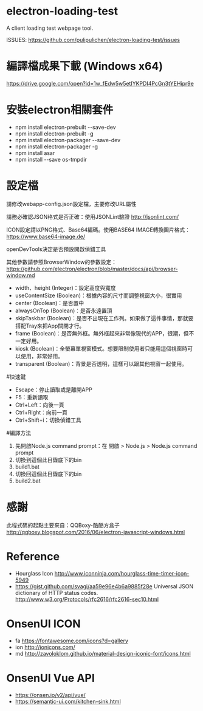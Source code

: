 # electron-loading-test
A client loading test webpage tool.

ISSUES: https://github.com/pulipulichen/electron-loading-test/issues

# 編譯檔成果下載 (Windows x64)
https://drive.google.com/open?id=1w_fEdw5w5etIYKPDI4PcGn3tYEHipr9e

# 安裝electron相關套件
* npm install electron-prebuilt --save-dev
* npm install electron-prebuilt -g
* npm install electron-packager --save-dev
* npm install electron-packager -g
* npm install asar
* npm install --save os-tmpdir

# 設定檔
請修改webapp-config.json設定檔，主要修改URL屬性

請務必確認JSON格式是否正確：使用JSONLint驗證 http://jsonlint.com/

ICON設定請以PNG格式、Base64編碼。使用BASE64 IMAGE轉換圖片格式：https://www.base64-image.de/

openDevTools決定是否預設開啟偵錯工具

其他參數請參照BrowserWindow的參數設定：
https://github.com/electron/electron/blob/master/docs/api/browser-window.md

* width、height (Integer)：設定高度與寬度
* useContentSize (Boolean)：根據內容的尺寸而調整視窗大小，很實用
* center (Boolean)：是否置中
* alwaysOnTop (Boolean)：是否永遠置頂
* skipTaskbar (Boolean)：是否不出現在工作列。如果做了這件事情，那就要搭配Tray來把App關閉才行。
* frame (Boolean)：是否無外框。無外框起來非常像現代的APP，很潮，但不一定好用。
* kiosk (Boolean)：全螢幕單視窗模式。想要限制使用者只能用這個視窗時可以使用，非常好用。
* transparent (Boolean)：背景是否透明，這樣可以跟其他視窗一起使用。

#快速鍵
* Escape：停止讀取或是離開APP
* F5：重新讀取
* Ctrl+Left：向後一頁
* Ctrl+Right：向前一頁
* Ctrl+Shift+i：切換偵錯工具

#編譯方法
1. 先開啟Node.js command prompt：在 開啟 > Node.js > Node.js command prompt
2. 切換到這個此目錄底下的bin
3. build1.bat
4. 切換回這個此目錄底下的bin
5. build2.bat

# 感謝
此程式碼的起點主要來自：QQBoxy-酷酷方盒子
http://qqboxy.blogspot.com/2016/06/electron-javascript-windows.html

# Reference
- Hourglass Icon http://www.iconninja.com/hourglass-time-timer-icon-5949
- https://gist.github.com/svagi/aa59e96e4b6a9885f28e Universal JSON dictionary of HTTP status codes. http://www.w3.org/Protocols/rfc2616/rfc2616-sec10.html 

# OnsenUI ICON
- fa https://fontawesome.com/icons?d=gallery
- ion http://ionicons.com/
- md http://zavoloklom.github.io/material-design-iconic-font/icons.html

# OnsenUI Vue API
- https://onsen.io/v2/api/vue/
- https://semantic-ui.com/kitchen-sink.html